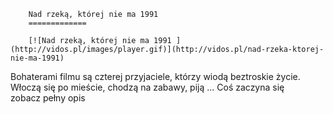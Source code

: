 
        Nad rzeką, której nie ma 1991 
        =============
        
        [![Nad rzeką, której nie ma 1991 ](http://vidos.pl/images/player.gif)](http://vidos.pl/nad-rzeka-ktorej-nie-ma-1991)
        
        
 Bohaterami filmu są czterej przyjaciele, którzy wiodą beztroskie życie. Włoczą się po mieście, chodzą na zabawy, piją ... Coś zaczyna się zobacz pełny opis
    